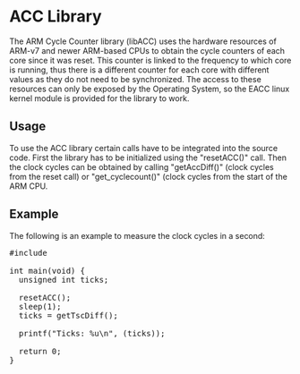 ACC Library
==============

The ARM Cycle Counter library (libACC) uses the hardware resources of ARM-v7 and newer ARM-based CPUs to obtain the cycle counters of each core since it was reset. This counter is linked to the frequency to which core is running, thus there is a different counter for each core with different values as they do not need to be synchronized. The access to these resources can only be exposed by the Operating System, so the EACC linux kernel module is provided for the library to work.

Usage
--------------

To use the ACC library certain calls have to be integrated into the source code. First the library has to be initialized using the "resetACC()" call. Then the clock cycles can be obtained by calling "getAccDiff()" (clock cycles from the reset call) or "get_cyclecount()" (clock cycles from the start of the ARM CPU.

Example
--------------

The following is an example to measure the clock cycles in a second:

<pre>
#include <libacc.h>

int main(void) {
  unsigned int ticks;

  resetACC();
  sleep(1);
  ticks = getTscDiff();

  printf("Ticks: %u\n", (ticks));
  
  return 0;
}
</pre>
